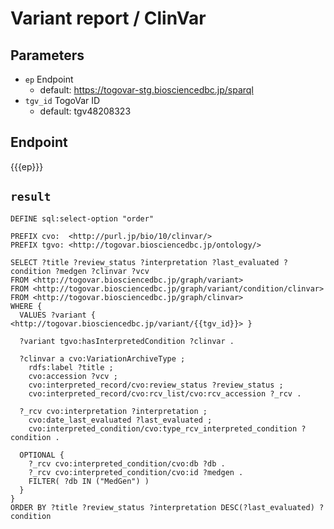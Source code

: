 # Variant report / ClinVar

## Parameters

* `ep` Endpoint
  * default: https://togovar-stg.biosciencedbc.jp/sparql
* `tgv_id` TogoVar ID
  * default: tgv48208323

## Endpoint

{{{ep}}}

## `result`

```sparql
DEFINE sql:select-option "order"

PREFIX cvo:  <http://purl.jp/bio/10/clinvar/>
PREFIX tgvo: <http://togovar.biosciencedbc.jp/ontology/>

SELECT ?title ?review_status ?interpretation ?last_evaluated ?condition ?medgen ?clinvar ?vcv
FROM <http://togovar.biosciencedbc.jp/graph/variant>
FROM <http://togovar.biosciencedbc.jp/graph/variant/condition/clinvar>
FROM <http://togovar.biosciencedbc.jp/graph/clinvar>
WHERE {
  VALUES ?variant { <http://togovar.biosciencedbc.jp/variant/{{tgv_id}}> }

  ?variant tgvo:hasInterpretedCondition ?clinvar .

  ?clinvar a cvo:VariationArchiveType ;
    rdfs:label ?title ;
    cvo:accession ?vcv ;
    cvo:interpreted_record/cvo:review_status ?review_status ;
    cvo:interpreted_record/cvo:rcv_list/cvo:rcv_accession ?_rcv .

  ?_rcv cvo:interpretation ?interpretation ;
    cvo:date_last_evaluated ?last_evaluated ;
    cvo:interpreted_condition/cvo:type_rcv_interpreted_condition ?condition .

  OPTIONAL {
    ?_rcv cvo:interpreted_condition/cvo:db ?db .
    ?_rcv cvo:interpreted_condition/cvo:id ?medgen .
    FILTER( ?db IN ("MedGen") )
  }
}
ORDER BY ?title ?review_status ?interpretation DESC(?last_evaluated) ?condition
```
